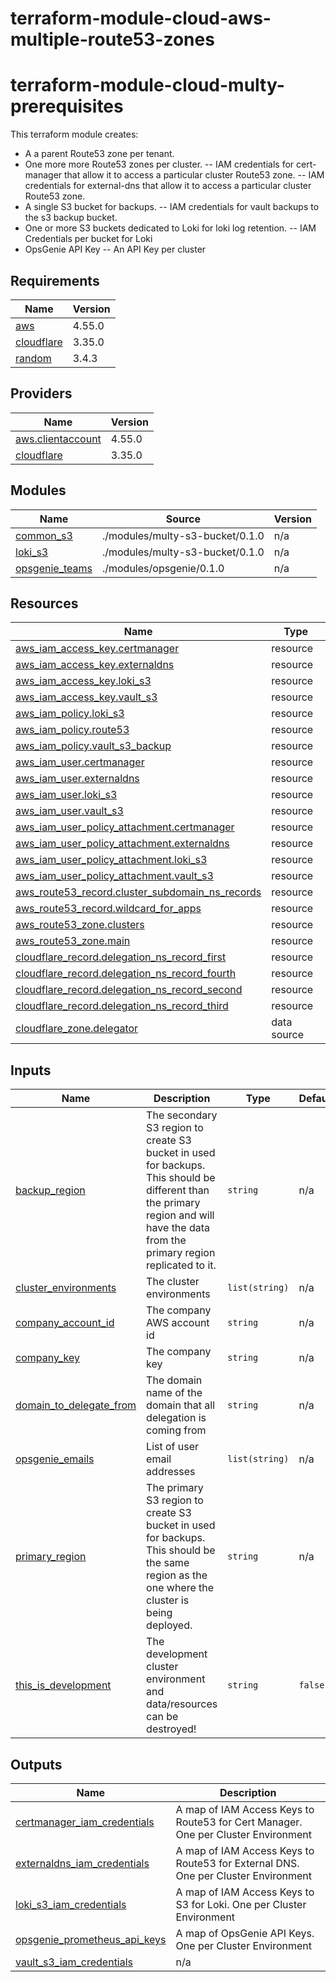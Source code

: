 # terraform-module-cloud-aws-multiple-route53-zones
<!-- BEGIN_TF_DOCS -->
# terraform-module-cloud-multy-prerequisites

This terraform module creates:
- A a parent Route53 zone per tenant.
- One more more Route53 zones per cluster.
-- IAM credentials for cert-manager that allow it to access a particular cluster Route53 zone.
-- IAM credentials for external-dns  that allow it to access a particular cluster Route53 zone.
- A single S3 bucket for backups.
-- IAM credentials for vault backups to the s3 backup bucket.
- One or more S3 buckets dedicated to Loki for loki log retention.
-- IAM Credentials per bucket for Loki
- OpsGenie API Key
-- An API Key per cluster

## Requirements

| Name | Version |
|------|---------|
| <a name="requirement_aws"></a> [aws](#requirement\_aws) | 4.55.0 |
| <a name="requirement_cloudflare"></a> [cloudflare](#requirement\_cloudflare) | 3.35.0 |
| <a name="requirement_random"></a> [random](#requirement\_random) | 3.4.3 |

## Providers

| Name | Version |
|------|---------|
| <a name="provider_aws.clientaccount"></a> [aws.clientaccount](#provider\_aws.clientaccount) | 4.55.0 |
| <a name="provider_cloudflare"></a> [cloudflare](#provider\_cloudflare) | 3.35.0 |

## Modules

| Name | Source | Version |
|------|--------|---------|
| <a name="module_common_s3"></a> [common\_s3](#module\_common\_s3) | ./modules/multy-s3-bucket/0.1.0 | n/a |
| <a name="module_loki_s3"></a> [loki\_s3](#module\_loki\_s3) | ./modules/multy-s3-bucket/0.1.0 | n/a |
| <a name="module_opsgenie_teams"></a> [opsgenie\_teams](#module\_opsgenie\_teams) | ./modules/opsgenie/0.1.0 | n/a |

## Resources

| Name | Type |
|------|------|
| [aws_iam_access_key.certmanager](https://registry.terraform.io/providers/hashicorp/aws/4.55.0/docs/resources/iam_access_key) | resource |
| [aws_iam_access_key.externaldns](https://registry.terraform.io/providers/hashicorp/aws/4.55.0/docs/resources/iam_access_key) | resource |
| [aws_iam_access_key.loki_s3](https://registry.terraform.io/providers/hashicorp/aws/4.55.0/docs/resources/iam_access_key) | resource |
| [aws_iam_access_key.vault_s3](https://registry.terraform.io/providers/hashicorp/aws/4.55.0/docs/resources/iam_access_key) | resource |
| [aws_iam_policy.loki_s3](https://registry.terraform.io/providers/hashicorp/aws/4.55.0/docs/resources/iam_policy) | resource |
| [aws_iam_policy.route53](https://registry.terraform.io/providers/hashicorp/aws/4.55.0/docs/resources/iam_policy) | resource |
| [aws_iam_policy.vault_s3_backup](https://registry.terraform.io/providers/hashicorp/aws/4.55.0/docs/resources/iam_policy) | resource |
| [aws_iam_user.certmanager](https://registry.terraform.io/providers/hashicorp/aws/4.55.0/docs/resources/iam_user) | resource |
| [aws_iam_user.externaldns](https://registry.terraform.io/providers/hashicorp/aws/4.55.0/docs/resources/iam_user) | resource |
| [aws_iam_user.loki_s3](https://registry.terraform.io/providers/hashicorp/aws/4.55.0/docs/resources/iam_user) | resource |
| [aws_iam_user.vault_s3](https://registry.terraform.io/providers/hashicorp/aws/4.55.0/docs/resources/iam_user) | resource |
| [aws_iam_user_policy_attachment.certmanager](https://registry.terraform.io/providers/hashicorp/aws/4.55.0/docs/resources/iam_user_policy_attachment) | resource |
| [aws_iam_user_policy_attachment.externaldns](https://registry.terraform.io/providers/hashicorp/aws/4.55.0/docs/resources/iam_user_policy_attachment) | resource |
| [aws_iam_user_policy_attachment.loki_s3](https://registry.terraform.io/providers/hashicorp/aws/4.55.0/docs/resources/iam_user_policy_attachment) | resource |
| [aws_iam_user_policy_attachment.vault_s3](https://registry.terraform.io/providers/hashicorp/aws/4.55.0/docs/resources/iam_user_policy_attachment) | resource |
| [aws_route53_record.cluster_subdomain_ns_records](https://registry.terraform.io/providers/hashicorp/aws/4.55.0/docs/resources/route53_record) | resource |
| [aws_route53_record.wildcard_for_apps](https://registry.terraform.io/providers/hashicorp/aws/4.55.0/docs/resources/route53_record) | resource |
| [aws_route53_zone.clusters](https://registry.terraform.io/providers/hashicorp/aws/4.55.0/docs/resources/route53_zone) | resource |
| [aws_route53_zone.main](https://registry.terraform.io/providers/hashicorp/aws/4.55.0/docs/resources/route53_zone) | resource |
| [cloudflare_record.delegation_ns_record_first](https://registry.terraform.io/providers/cloudflare/cloudflare/3.35.0/docs/resources/record) | resource |
| [cloudflare_record.delegation_ns_record_fourth](https://registry.terraform.io/providers/cloudflare/cloudflare/3.35.0/docs/resources/record) | resource |
| [cloudflare_record.delegation_ns_record_second](https://registry.terraform.io/providers/cloudflare/cloudflare/3.35.0/docs/resources/record) | resource |
| [cloudflare_record.delegation_ns_record_third](https://registry.terraform.io/providers/cloudflare/cloudflare/3.35.0/docs/resources/record) | resource |
| [cloudflare_zone.delegator](https://registry.terraform.io/providers/cloudflare/cloudflare/3.35.0/docs/data-sources/zone) | data source |

## Inputs

| Name | Description | Type | Default | Required |
|------|-------------|------|---------|:--------:|
| <a name="input_backup_region"></a> [backup\_region](#input\_backup\_region) | The secondary S3 region to create S3 bucket in used for backups. This should be different than the primary region and will have the data from the primary region replicated to it. | `string` | n/a | yes |
| <a name="input_cluster_environments"></a> [cluster\_environments](#input\_cluster\_environments) | The cluster environments | `list(string)` | n/a | yes |
| <a name="input_company_account_id"></a> [company\_account\_id](#input\_company\_account\_id) | The company AWS account id | `string` | n/a | yes |
| <a name="input_company_key"></a> [company\_key](#input\_company\_key) | The company key | `string` | n/a | yes |
| <a name="input_domain_to_delegate_from"></a> [domain\_to\_delegate\_from](#input\_domain\_to\_delegate\_from) | The domain name of the domain that all delegation is coming from | `string` | n/a | yes |
| <a name="input_opsgenie_emails"></a> [opsgenie\_emails](#input\_opsgenie\_emails) | List of user email addresses | `list(string)` | n/a | yes |
| <a name="input_primary_region"></a> [primary\_region](#input\_primary\_region) | The primary S3 region to create S3 bucket in used for backups. This should be the same region as the one where the cluster is being deployed. | `string` | n/a | yes |
| <a name="input_this_is_development"></a> [this\_is\_development](#input\_this\_is\_development) | The development cluster environment and data/resources can be destroyed! | `string` | `false` | no |

## Outputs

| Name | Description |
|------|-------------|
| <a name="output_certmanager_iam_credentials"></a> [certmanager\_iam\_credentials](#output\_certmanager\_iam\_credentials) | A map of IAM Access Keys to Route53 for Cert Manager. One per Cluster Environment |
| <a name="output_externaldns_iam_credentials"></a> [externaldns\_iam\_credentials](#output\_externaldns\_iam\_credentials) | A map of IAM Access Keys to Route53 for External DNS. One per Cluster Environment |
| <a name="output_loki_s3_iam_credentials"></a> [loki\_s3\_iam\_credentials](#output\_loki\_s3\_iam\_credentials) | A map of IAM Access Keys to S3 for Loki. One per Cluster Environment |
| <a name="output_opsgenie_prometheus_api_keys"></a> [opsgenie\_prometheus\_api\_keys](#output\_opsgenie\_prometheus\_api\_keys) | A map of OpsGenie API Keys. One per Cluster Environment |
| <a name="output_vault_s3_iam_credentials"></a> [vault\_s3\_iam\_credentials](#output\_vault\_s3\_iam\_credentials) | n/a |
<!-- END_TF_DOCS -->